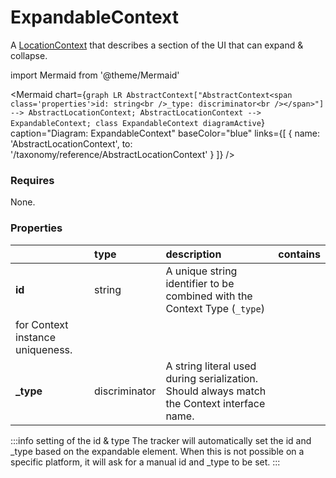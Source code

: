 # ExpandableContext

A [LocationContext](/taxonomy/reference/location-contexts/overview.md)  that describes a section of the UI that can expand & collapse.

import Mermaid from '@theme/Mermaid'

<Mermaid chart={`
    graph LR
      AbstractContext["AbstractContext<span class='properties'>id: string<br />_type: discriminator<br /></span>"] --> AbstractLocationContext;
      AbstractLocationContext --> ExpandableContext;
    class ExpandableContext diagramActive
  `}
  caption="Diagram: ExpandableContext"
  baseColor="blue"
  links={[
    { name: 'AbstractLocationContext', to: '/taxonomy/reference/AbstractLocationContext' }
  ]}
/>

### Requires

None.

### Properties

|           | type          | description                                                                                                 | contains |
|:----------|:--------------|:------------------------------------------------------------------------------------------------------------|:---------|
| **id**    | string        | A unique string identifier to be combined with the Context Type (`_type`) 
for Context instance uniqueness. |          |
| **_type** | discriminator | A string literal used during serialization. Should always match the Context interface name.                 |          |

:::info setting of the id & type
The tracker will automatically set the id and _type based on the expandable element. When this is not possible on a specific platform, it will ask for a manual id and _type to be set.
:::
